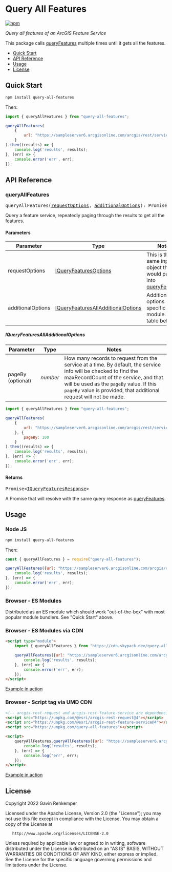 # Query All Features

[![npm](https://img.shields.io/npm/v/query-all-features)](https://www.npmjs.com/package/query-all-features)

*Query all features of an ArcGIS Feature Service*

This package calls [queryFeatures](https://developers.arcgis.com/arcgis-rest-js/api-reference/arcgis-rest-feature-service/queryFeatures) multiple times until it gets all the features.

- [Quick Start](#quick-start)
- [API Reference](#api-reference)
- [Usage](#usage)
- [License](#license)

## Quick Start

```bash
npm install query-all-features
```

Then:

```js
import { queryAllFeatures } from "query-all-features";

queryAllFeatures(
    {
        url: "https://sampleserver6.arcgisonline.com/arcgis/rest/services/USA/MapServer/0"
    }
).then((results) => {
    console.log('results', results);
}, (err) => {
    console.error('err', err);
});
```

## API Reference

### queryAllFeatures

<pre>
queryAllFeatures(<a href="https://developers.arcgis.com/arcgis-rest-js/api-reference/arcgis-rest-feature-service/IQueryFeaturesOptions">requestOptions</a>, <a href="#IQueryFeaturesAllAdditionalOptions">additionalOptions</a>): Promise<<a href="https://developers.arcgis.com/arcgis-rest-js/api-reference/arcgis-rest-feature-service/IQueryFeaturesResponse">IQueryFeaturesResponse</a>>
</pre>

Query a feature service, repeatedly paging through the results to get all the features.

#### Parameters

| Parameter         | Type                               | Notes                                                                 |
|-------------------|------------------------------------|-----------------------------------------------------------------------|
| requestOptions    | [IQueryFeaturesOptions](https://developers.arcgis.com/arcgis-rest-js/api-reference/arcgis-rest-feature-service/IQueryFeaturesOptions) | This is the same input object that you would pass into [queryFeatures](https://developers.arcgis.com/arcgis-rest-js/api-reference/arcgis-rest-feature-service/IQueryFeaturesOptions). |
| additionalOptions | [IQueryFeaturesAllAdditionalOptions](#IQueryFeaturesAllAdditionalOptions) | Additional options specific to this module. See table below. |

##### IQueryFeaturesAllAdditionalOptions

| Parameter         | Type                               | Notes                                                                 |
|-------------------|------------------------------------|-----------------------------------------------------------------------|
| pageBy (optional)    | *number* | How many records to request from the service at a time. By default, the service info will be checked to find the maxRecordCount of the service, and that will be used as the `pageBy` value. If this `pageBy` value is provided, that additional request will not be made. |

```js
import { queryAllFeatures } from "query-all-features";

queryAllFeatures(
    {
        url: "https://sampleserver6.arcgisonline.com/arcgis/rest/services/USA/MapServer/0"
    }, { 
        pageBy: 100
    }
).then((results) => {
    console.log('results', results);
}, (err) => {
    console.error('err', err);
});
```

#### Returns

<pre>
Promise<<a href="https://developers.arcgis.com/arcgis-rest-js/api-reference/arcgis-rest-feature-service/IQueryFeaturesResponse">IQueryFeaturesResponse</a>>
</pre>

A Promise that will resolve with the same query response as [queryFeatures](https://developers.arcgis.com/arcgis-rest-js/api-reference/arcgis-rest-feature-service/queryFeatures).

## Usage

### Node JS

```bash
npm install query-all-features
```

Then:

```js
const { queryAllFeatures } = require("query-all-features");

queryAllFeatures({url: "https://sampleserver6.arcgisonline.com/arcgis/rest/services/USA/MapServer/0"}).then((results) => {
    console.log('results', results);
}, (err) => {
    console.error('err', err);
});
```

### Browser - ES Modules

Distributed as an ES module which should work "out-of-the-box" with most popular module bundlers. See "Quick Start" above.

### Browser - ES Modules via CDN

```html
<script type="module">
    import { queryAllFeatures } from "https://cdn.skypack.dev/query-all-features";

    queryAllFeatures({url: "https://sampleserver6.arcgisonline.com/arcgis/rest/services/USA/MapServer/0"}).then((results) => {
        console.log('results', results);
    }, (err) => {
        console.error('err', err);
    });
</script>
```

[Example in action](https://codepen.io/gavinr/pen/ExQYegd?editors=0010)

### Browser - Script tag via UMD CDN

```html
<!-- arcgis-rest-request and arcgis-rest-feature-service are dependencies: -->
<script src="https://unpkg.com/@esri/arcgis-rest-request@4"></script>
<script src="https://unpkg.com/@esri/arcgis-rest-feature-service@4"></script>
<script src="https://unpkg.com/query-all-features"></script>

<script>
    queryAllFeatures.queryAllFeatures({url: "https://sampleserver6.arcgisonline.com/arcgis/rest/services/USA/MapServer/0"}).then((results) => {
        console.log('results', results);
    }, (err) => {
        console.log('err', err);
    });
</script>
```

[Example in action](https://jsbin.com/kegayoz/edit?html,output)

## License

   Copyright 2022 Gavin Rehkemper

   Licensed under the Apache License, Version 2.0 (the "License");
   you may not use this file except in compliance with the License.
   You may obtain a copy of the License at

       http://www.apache.org/licenses/LICENSE-2.0

   Unless required by applicable law or agreed to in writing, software
   distributed under the License is distributed on an "AS IS" BASIS,
   WITHOUT WARRANTIES OR CONDITIONS OF ANY KIND, either express or implied.
   See the License for the specific language governing permissions and
   limitations under the License.
